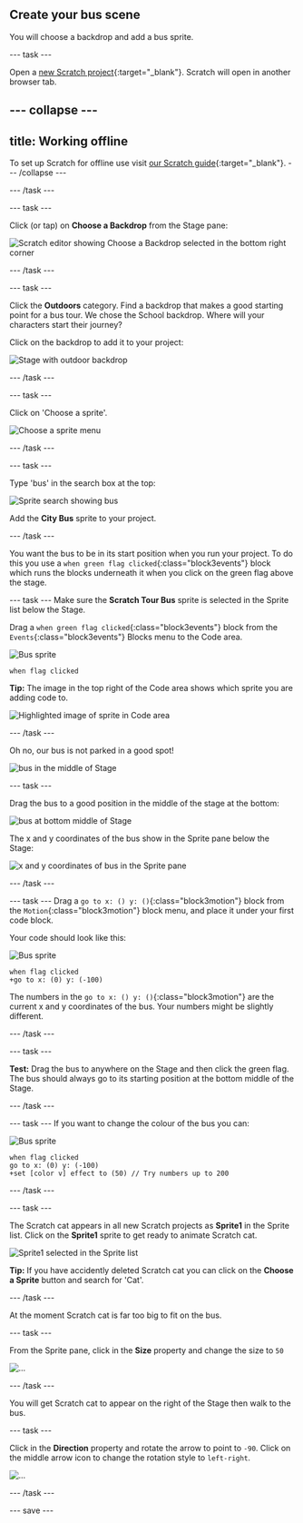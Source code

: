 ## Create your bus scene

You will choose a backdrop and add a bus sprite.

--- task ---

Open a [new Scratch project](http://rpf.io/scratch-new){:target="_blank"}. Scratch will open in another browser tab.

--- collapse ---
---
title: Working offline
---
To set up Scratch for offline use visit [our Scratch guide](https://learning-admin.raspberrypi.org/en/projects/getting-started-scratch/1){:target="_blank"}.
--- /collapse ---

--- /task ---

--- task ---

Click (or tap) on **Choose a Backdrop** from the Stage pane:

![Scratch editor showing Choose a Backdrop selected in the bottom right corner](images/choose-a-backdrop.png)

--- /task ---

--- task ---

Click  the **Outdoors** category. Find a backdrop that makes a good starting point for a bus tour. We chose the School backdrop. Where will your characters start their journey?

Click on the backdrop to add it to your project: 

![Stage with outdoor backdrop](images/outdoor-backdrop.png)

--- /task ---

--- task ---

Click on 'Choose a sprite'. 

![Choose a sprite menu](images/choose-sprite-menu.png)

--- /task ---

--- task ---

Type 'bus' in the search box at the top:

![Sprite search showing bus](images/bus-search.png)

Add the **City Bus** sprite to your project.

--- /task ---

You want the bus to be in its start position when you run your project. To do this you use a `when green flag clicked`{:class="block3events"} block which runs the blocks underneath it when you click on the green flag above the stage.

--- task ---
Make sure the **Scratch Tour Bus** sprite is selected in the Sprite list below the Stage.

Drag a `when green flag clicked`{:class="block3events"} block from the `Events`{:class="block3events"} Blocks menu to the Code area. 

![Bus sprite](images/bus-sprite.png)

```blocks3
when flag clicked
```

**Tip:** The image in the top right of the Code area shows which sprite you are adding code to.

![Highlighted image of sprite in Code area](images/sprite-in-code-area.png)

--- /task ---

Oh no, our bus is not parked in a good spot!

![bus in the middle of Stage](images/bus-in-middle.png)

--- task ---

Drag the bus to a good position in the middle of the stage at the bottom:

![bus at bottom middle of Stage](images/bus-bottom-middle.png)

The x and y coordinates of the bus show in the Sprite pane below the Stage:

![x and y coordinates of bus in the Sprite pane](images/coords-sprite-pane.png)


--- /task ---

--- task ---
Drag a `go to x: () y: ()`{:class="block3motion"} block from the `Motion`{:class="block3motion"} block menu, and place it under your first code block.

Your code should look like this:

![Bus sprite](images/bus-sprite.png)

```blocks3
when flag clicked
+go to x: (0) y: (-100)
```

The numbers in the `go to x: () y: ()`{:class="block3motion"} are the current x and y coordinates of the bus. Your numbers might be slightly different. 

--- /task ---

--- task ---

**Test:** Drag the bus to anywhere on the Stage and then click the green flag. The bus should always go to its starting position at the bottom middle of the Stage.

--- /task ---

--- task ---
If you want to change the colour of the bus you can:

![Bus sprite](images/bus-sprite.png)

```blocks3
when flag clicked
go to x: (0) y: (-100)
+set [color v] effect to (50) // Try numbers up to 200
```

--- /task ---

--- task ---

The Scratch cat appears in all new Scratch projects as **Sprite1** in the Sprite list. Click on the **Sprite1** sprite to get ready to animate Scratch cat.

![Sprite1 selected in the Sprite list](images/sprite1-selected.png)

**Tip:** If you have accidently deleted Scratch cat you can click on the **Choose a Sprite** button and search for 'Cat'. 

--- /task ---

At the moment Scratch cat is far too big to fit on the bus. 

--- task ---

From the Sprite pane, click in the **Size** property and change the size to `50`

![...](images/sprite-pane-size.png)

--- /task --- 

You will get Scratch cat to appear on the right of the Stage then walk to the bus. 

--- task ---

Click in the **Direction** property and rotate the arrow to point to `-90`. Click on the middle arrow icon to change the rotation style to `left-right`.

![...](images/sprite-pane-direction.png)

--- /task ---

--- save ---

